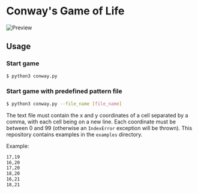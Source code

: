 # Conway's Game of Life
![Preview](docs/preview.gif)

## Usage
### Start game
```bash
$ python3 conway.py 
```

### Start game with predefined pattern file
```bash
$ python3 conway.py --file_name [file_name]
```

The text file must contain the x and y coordinates of a cell separated by a comma, with each cell being on a new line. Each coordinate must be between 0 and 99 (otherwise an `IndexError` exception will be thrown). This repository contains examples in the `examples` directory.

Example:

```txt
17,19
16,20
17,20
18,20
16,21
18,21
```